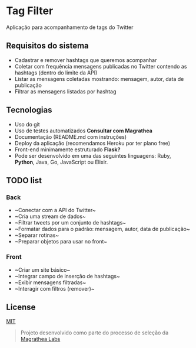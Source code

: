 # Tag Filter
Aplicação para acompanhamento de tags do Twitter

## Requisitos do sistema

* Cadastrar e remover hashtags que queremos acompanhar
* Coletar com frequência mensagens publicadas no Twitter contendo as hashtags (dentro do limite da API)
* Listar as mensagens coletadas mostrando: mensagem, autor, data de publicação
* Filtrar as mensagens listadas por hashtag

## Tecnologias

* Uso do git
* Uso de testes automatizados **Consultar com Magrathea**
* Documentação (README.md com instruções)
* Deploy da aplicação (recomendamos Heroku por ter plano free)
* Front-end minimamente estruturado **Flask?**
* Pode ser desenvolvido em uma das seguintes linguagens: Ruby, **Python**, Java, Go, JavaScript ou Elixir.

## TODO list

### Back
* ~Conectar com a API do Twitter~
* ~Cria uma stream de dados~
* ~Filtrar tweets por um conjunto de hashtags~
* ~Formatar dados para o padrão: mensagem, autor, data de publicação~
* ~Separar rotinas~
* ~Preparar objetos para usar no front~

### Front
* ~Criar um site básico~
* ~Integrar campo de inserção de hashtags~
* ~Exibir mensagens filtradas~
* ~Interagir com filtros (remover)~

## License
[MIT](https://choosealicense.com/licenses/mit/)

> Projeto desenvolvido como parte do processo de seleção da [Magrathea Labs](https://www.magrathealabs.com/)